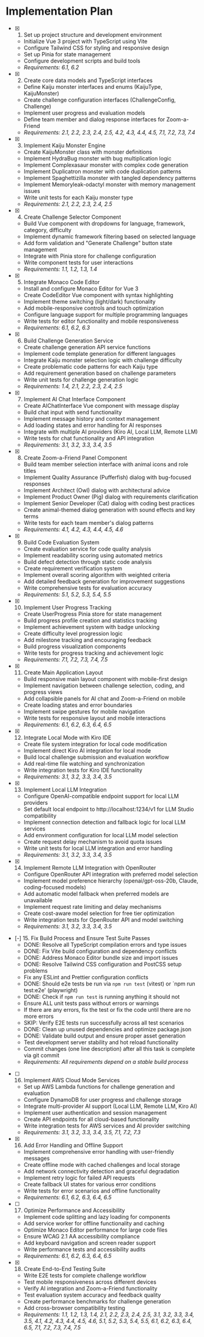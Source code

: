 # Implementation Plan

- [x] 1. Set up project structure and development environment
  - Initialize Vue 3 project with TypeScript using Vite
  - Configure Tailwind CSS for styling and responsive design
  - Set up Pinia for state management
  - Configure development scripts and build tools
  - _Requirements: 6.1, 6.2_

- [x] 2. Create core data models and TypeScript interfaces
  - Define Kaiju monster interfaces and enums (KaijuType, KaijuMonster)
  - Create challenge configuration interfaces (ChallengeConfig, Challenge)
  - Implement user progress and evaluation models
  - Define team member and dialog response interfaces for Zoom-a-Friend
  - _Requirements: 2.1, 2.2, 2.3, 2.4, 2.5, 4.2, 4.3, 4.4, 4.5, 7.1, 7.2, 7.3, 7.4_

- [x] 3. Implement Kaiju Monster Engine
  - Create KaijuMonster class with monster definitions
  - Implement HydraBug monster with bug multiplication logic
  - Implement Complexasaur monster with complex code generation
  - Implement Duplicatron monster with code duplication patterns
  - Implement Spaghettizilla monster with tangled dependency patterns
  - Implement Memoryleak-odactyl monster with memory management issues
  - Write unit tests for each Kaiju monster type
  - _Requirements: 2.1, 2.2, 2.3, 2.4, 2.5_

- [x] 4. Create Challenge Selector Component
  - Build Vue component with dropdowns for language, framework, category, difficulty
  - Implement dynamic framework filtering based on selected language
  - Add form validation and "Generate Challenge" button state management
  - Integrate with Pinia store for challenge configuration
  - Write component tests for user interactions
  - _Requirements: 1.1, 1.2, 1.3, 1.4_

- [x] 5. Integrate Monaco Code Editor
  - Install and configure Monaco Editor for Vue 3
  - Create CodeEditor Vue component with syntax highlighting
  - Implement theme switching (light/dark) functionality
  - Add mobile-responsive controls and touch optimization
  - Configure language support for multiple programming languages
  - Write tests for editor functionality and mobile responsiveness
  - _Requirements: 6.1, 6.2, 6.3_

- [x] 6. Build Challenge Generation Service
  - Create challenge generation API service functions
  - Implement code template generation for different languages
  - Integrate Kaiju monster selection logic with challenge difficulty
  - Create problematic code patterns for each Kaiju type
  - Add requirement generation based on challenge parameters
  - Write unit tests for challenge generation logic
  - _Requirements: 1.4, 2.1, 2.2, 2.3, 2.4, 2.5_

- [x] 7. Implement AI Chat Interface Component
  - Create AIChatInterface Vue component with message display
  - Build chat input with send functionality
  - Implement message history and context management
  - Add loading states and error handling for AI responses
  - Integrate with multiple AI providers (Kiro AI, Local LLM, Remote LLM)
  - Write tests for chat functionality and API integration
  - _Requirements: 3.1, 3.2, 3.3, 3.4, 3.5_

- [x] 8. Create Zoom-a-Friend Panel Component
  - Build team member selection interface with animal icons and role titles
  - Implement Quality Assurance (Pufferfish) dialog with bug-focused responses
  - Implement Architect (Owl) dialog with architectural advice
  - Implement Product Owner (Pig) dialog with requirements clarification
  - Implement Senior Developer (Cat) dialog with coding best practices
  - Create animal-themed dialog generation with sound effects and key terms
  - Write tests for each team member's dialog patterns
  - _Requirements: 4.1, 4.2, 4.3, 4.4, 4.5, 4.6_

- [x] 9. Build Code Evaluation System
  - Create evaluation service for code quality analysis
  - Implement readability scoring using automated metrics
  - Build defect detection through static code analysis
  - Create requirement verification system
  - Implement overall scoring algorithm with weighted criteria
  - Add detailed feedback generation for improvement suggestions
  - Write comprehensive tests for evaluation accuracy
  - _Requirements: 5.1, 5.2, 5.3, 5.4, 5.5_

- [x] 10. Implement User Progress Tracking
  - Create UserProgress Pinia store for state management
  - Build progress profile creation and statistics tracking
  - Implement achievement system with badge unlocking
  - Create difficulty level progression logic
  - Add milestone tracking and encouraging feedback
  - Build progress visualization components
  - Write tests for progress tracking and achievement logic
  - _Requirements: 7.1, 7.2, 7.3, 7.4, 7.5_

- [x] 11. Create Main Application Layout
  - Build responsive main layout component with mobile-first design
  - Implement navigation between challenge selection, coding, and progress views
  - Add collapsible panels for AI chat and Zoom-a-Friend on mobile
  - Create loading states and error boundaries
  - Implement swipe gestures for mobile navigation
  - Write tests for responsive layout and mobile interactions
  - _Requirements: 6.1, 6.2, 6.3, 6.4, 6.5_

- [x] 12. Integrate Local Mode with Kiro IDE
  - Create file system integration for local code modification
  - Implement direct Kiro AI integration for local mode
  - Build local challenge submission and evaluation workflow
  - Add real-time file watching and synchronization
  - Write integration tests for Kiro IDE functionality
  - _Requirements: 3.1, 3.2, 3.3, 3.4, 3.5_

- [x] 13. Implement Local LLM Integration
  - Configure OpenAI-compatible endpoint support for local LLM providers
  - Set default local endpoint to http://localhost:1234/v1 for LLM Studio compatibility
  - Implement connection detection and fallback logic for local LLM services
  - Add environment configuration for local LLM model selection
  - Create request delay mechanism to avoid quota issues
  - Write unit tests for local LLM integration and error handling
  - _Requirements: 3.1, 3.2, 3.3, 3.4, 3.5_

- [x] 14. Implement Remote LLM Integration with OpenRouter
  - Configure OpenRouter API integration with preferred model selection
  - Implement model preference hierarchy (openai/gpt-oss-20b, Claude, coding-focused models)
  - Add automatic model fallback when preferred models are unavailable
  - Implement request rate limiting and delay mechanisms
  - Create cost-aware model selection for free tier optimization
  - Write integration tests for OpenRouter API and model switching
  - _Requirements: 3.1, 3.2, 3.3, 3.4, 3.5_

- [-] 15. Fix Build Process and Ensure Test Suite Passes
  - DONE: Resolve all TypeScript compilation errors and type issues
  - DONE: Fix Vite build configuration and dependency conflicts
  - DONE: Address Monaco Editor bundle size and import issues
  - DONE: Resolve Tailwind CSS configuration and PostCSS setup problems
  - Fix any ESLint and Prettier configuration conflicts
  - DONE: Should e2e tests be run via `npm run test` (vitest) or `npm run test:e2e' (playwright)
  - DONE: Check if `npm run test` is running anything it should not
  - Ensure ALL unit tests pass without errors or warnings
  - If there are any errors, fix the test or fix the code until there are no more errors
  - SKIP: Verify E2E tests run successfully across all test scenarios
  - DONE: Clean up unused dependencies and optimize package.json
  - DONE: Validate build output and ensure proper asset generation
  - Test development server stability and hot reload functionality
  - Commit changes (one line description) after all this task is complete via git commit
  - _Requirements: All requirements depend on a stable build process_

- [ ] 16. Implement AWS Cloud Mode Services
  - Set up AWS Lambda functions for challenge generation and evaluation
  - Configure DynamoDB for user progress and challenge storage
  - Integrate multi-provider AI support (Local LLM, Remote LLM, Kiro AI)
  - Implement user authentication and session management
  - Create API endpoints for all cloud-based functionality
  - Write integration tests for AWS services and AI provider switching
  - _Requirements: 3.1, 3.2, 3.3, 3.4, 3.5, 7.1, 7.2, 7.3_

- [x] 16. Add Error Handling and Offline Support
  - Implement comprehensive error handling with user-friendly messages
  - Create offline mode with cached challenges and local storage
  - Add network connectivity detection and graceful degradation
  - Implement retry logic for failed API requests
  - Create fallback UI states for various error conditions
  - Write tests for error scenarios and offline functionality
  - _Requirements: 6.1, 6.2, 6.3, 6.4, 6.5_

- [ ] 17. Optimize Performance and Accessibility
  - Implement code splitting and lazy loading for components
  - Add service worker for offline functionality and caching
  - Optimize Monaco Editor performance for large code files
  - Ensure WCAG 2.1 AA accessibility compliance
  - Add keyboard navigation and screen reader support
  - Write performance tests and accessibility audits
  - _Requirements: 6.1, 6.2, 6.3, 6.4, 6.5_

- [x] 18. Create End-to-End Testing Suite
  - Write E2E tests for complete challenge workflow
  - Test mobile responsiveness across different devices
  - Verify AI integration and Zoom-a-Friend functionality
  - Test evaluation system accuracy and feedback quality
  - Create performance benchmarks for challenge generation
  - Add cross-browser compatibility testing
  - _Requirements: 1.1, 1.2, 1.3, 1.4, 2.1, 2.2, 2.3, 2.4, 2.5, 3.1, 3.2, 3.3, 3.4, 3.5, 4.1, 4.2, 4.3, 4.4, 4.5, 4.6, 5.1, 5.2, 5.3, 5.4, 5.5, 6.1, 6.2, 6.3, 6.4, 6.5, 7.1, 7.2, 7.3, 7.4, 7.5_